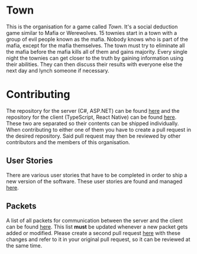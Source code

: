 # Town

This is the organisation for a game called *Town*.
It's a social deduction game similar to Mafia or Werewolves.
15 townies start in a town with a group of evil people known as the mafia.
Nobody knows who is part of the mafia, except for the mafia themselves.
The town must try to eliminate all the mafia before the mafia kills all of them and gains majority.
Every single night the townies can get closer to the truth by gaining information using their abilities.
They can then discuss their results with everyone else the next day and lynch someone if necessary.


# Contributing

The repository for the server (C#, ASP.NET) can be found [here](https://github.com/TownGame/Town.Server) and the repository for the client (TypeScript, React Native) can be found [here](https://github.com/TownGame/Town.UI.ReactNative).
These two are separated so their contents can be shipped individually.
When contributing to either one of them you have to create a pull request in the desired repository.
Said pull request may then be reviewed by other contributors and the members of this organisation.


## User Stories

There are various user stories that have to be completed in order to ship a new version of the software.
These user stories are found and managed [here](https://github.com/orgs/TownGame/projects/1).


## Packets
A list of all packets for communication between the server and the client can be found [here](https://github.com/TownGame/.github/blob/master/Packets.md).
This list **must** be updated whenever a new packet gets added or modified.
Please create a second pull request [here](https://github.com/TownGame/.github/pulls) with these changes and refer to it in your original pull request, so it can be reviewed at the same time.
